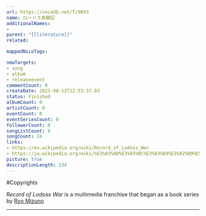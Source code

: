 ```yaml
---
url: https://vocadb.net/T/9043
name: ロードス島戦記
additionalNames: 
- 
parent: "[[literature]]"
related:

mappedNicoTags:

newTargets:
- song
- album
- releaseevent
commentCount: 0
createDate: 2022-08-12T22:53:37.03
status: Finished
albumCount: 0
artistCount: 0
eventCount: 0
eventSeriesCount: 0
followerCount: 0
songListCount: 0
songCount: 24
links: 
- https://en.wikipedia.org/wiki/Record_of_Lodoss_War
- https://ja.wikipedia.org/wiki/%E3%83%AD%E3%83%BC%E3%83%89%E3%82%B9%E5%B3%B6%E6%88%A6%E8%A8%98
picture: true
descriptionLength: 134
---
```


#Copyrights

*Record of Lodoss War* is a multimedia franchise that began as a book series by [Ryo Mizuno](https://en.wikipedia.org/wiki/Ryo_Mizuno)

---

